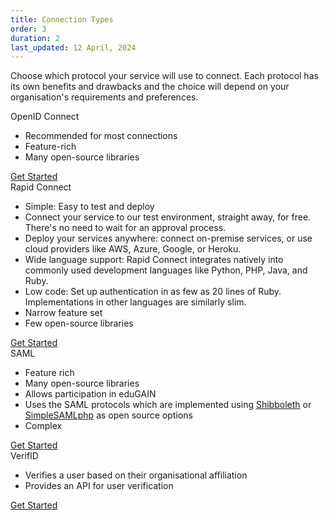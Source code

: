 ```yaml
---
title: Connection Types
order: 3
duration: 2
last_updated: 12 April, 2024
---
```


Choose which protocol your service will use to connect. Each protocol has its own benefits and drawbacks and the choice will depend on your organisation's requirements and preferences.

<div class="card border-dark mt-4 mb-3">
  <div class="card-header text-white bg-primary">OpenID Connect</div>
    <div class="card-body">
      <ul class="list-group list-group-flush">
        <li class="list-group-item"><i class="fa fa-check-circle" style="color:green"></i> Recommended for most 
connections</li>
        <li class="list-group-item"><i class="fa fa-check-circle" style="color:green"></i> Feature-rich</li>
        <li class="list-group-item"><i class="fa fa-check-circle" style="color:green"></i> Many open-source 
libraries</li>
      </ul>
      <a href="/openid-connect-integration/01-overview" class="btn btn-primary mt-4">Get Started</a>
    </div>
</div>

<div class="card border-dark mb-3">
  <div class="card-header text-white bg-primary">Rapid Connect</div>
  <div class="card-body">
    <ul class="list-group list-group-flush">
      <li class="list-group-item"><i class="fa fa-check-circle" style="color:green"></i> Simple: Easy to test 
and deploy</li>
      <li class="list-group-item"><i class="fa fa-check-circle" style="color:green"></i> Connect your service to our test 
          environment, straight away, for free. There's no need to wait for an approval process.</li>
      <li class="list-group-item"><i class="fa fa-check-circle" style="color:green"></i> Deploy your 
services anywhere: connect on-premise services, or use cloud providers like AWS, Azure, Google, or Heroku.</li>
      <li class="list-group-item"><i class="fa fa-check-circle" style="color:green"></i> Wide language 
support: Rapid Connect integrates natively into commonly used development languages like Python, PHP, Java, and Ruby.
      </li>
      <li class="list-group-item"><i class="fa fa-check-circle" style="color:green"></i> Low code: Set up 
authentication in as few as 20 lines of Ruby. Implementations in other languages are similarly slim.
      </li>
      <li class="list-group-item"><i class="fa fa-ban" style="color:red"></i> Narrow feature set
      </li>
      <li class="list-group-item"><i class="fa fa-ban" style="color:red"></i> Few open-source libraries
      </li>
    </ul>
    <a href="/rapid-connect-integration/01-overview" class="btn btn-primary mt-4">Get Started</a>
  </div>
</div>

<div class="card border-dark mt-4 mb-3">
  <div class="card-header text-white bg-primary">SAML</div>
    <div class="card-body">
      <ul class="list-group list-group-flush">
        <li class="list-group-item"><i class="fa fa-check-circle" style="color:green"></i> Feature rich</li>
        <li class="list-group-item"><i class="fa fa-check-circle" style="color:green"></i> Many open-source 
libraries</li>
        <li class="list-group-item"><i class="fa fa-check-circle" style="color:green"></i> Allows participation in 
eduGAIN</li>
        <li class="list-group-item"><i class="fa fa-check-circle" style="color:green"></i> Uses the SAML 
protocols which are implemented using <a href="https://www.shibboleth.net/">Shibboleth</a> or <a href="https://simplesamlphp.org/">SimpleSAMLphp</a> as open source options</li>
        <li class="list-group-item"><i class="fa fa-ban" style="color:red"></i> Complex</li>
      </ul>
      <a href="/saml-integration/01-overview" class="btn btn-primary mt-4">Get Started</a>
    </div>
</div>

<div class="card border-dark mt-4 mb-3">
  <div class="card-header text-white bg-primary">VerifID</div>
    <div class="card-body">
      <ul class="list-group list-group-flush">
        <li class="list-group-item"><i class="fa fa-check-circle" style="color:green"></i> Verifies a user based on their organisational affiliation</li>
        <li class="list-group-item"><i class="fa fa-check-circle" style="color:green"></i> Provides an API for user verification</li>
      </ul>
      <a href="/verifid-integration/01-overview" class="btn btn-primary mt-4">Get Started</a>
    </div>
</div>